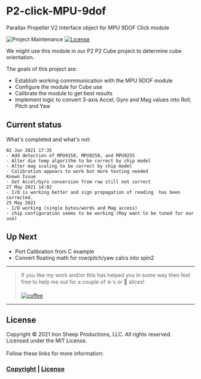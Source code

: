 # P2-click-MPU-9dof
Parallax Propeller V2 Interface object for MPU 9DOF Click module 

![Project Maintenance][maintenance-shield]
[![License][license-shield]](LICENSE) 

We might use this module in our P2 P2 Cube project to determine cube orientation.

The goals of this project are:


- Establish working commmunication with the MPU 9DOF module
- Configure the module for Cube use
- Calibrate the module to get best results
- Implement logic to convert 3-axis Accel, Gyro and Mag values into Roll, Pitch and Yaw

## Current status

What's completed and what's not:

```
02 Jun 2021 17:35
- Add detection of MPU9150, MPU9250, and MPU9255
- Alter die temp algorithm to be correct by chip model
- Alter mag scaling to be correct by chip model
- Calibration appears to work but more testing needed
Known Issue
- Get Accel/Gyro conversion from raw still not correct
27 May 2021 14:02
- I/O is working better and sign propagation of reading  has been corrected.
25 May 2021
- I/O working (single bytes/words and Mag access)
- chip configuration seems to be working (May want to be tuned for our use)
```

## Up Next

- Port Calibration from C example
- Convert floating math for row/pitch/yaw calcs into spin2



---

> If you like my work and/or this has helped you in some way then feel free to help me out for a couple of :coffee:'s or :pizza: slices! 
> 
> [![coffee](https://www.buymeacoffee.com/assets/img/custom_images/black_img.png)](https://www.buymeacoffee.com/ironsheep)

---

## License

Copyright © 2021 Iron Sheep Productions, LLC. All rights reserved.<br />
Licensed under the MIT License. <br>
<br>
Follow these links for more information:

### [Copyright](copyright) | [License](LICENSE)



[maintenance-shield]: https://img.shields.io/badge/maintainer-stephen%40ironsheep%2ebiz-blue.svg?style=for-the-badge

[marketplace-version]: https://vsmarketplacebadge.apphb.com/version-short/ironsheepproductionsllc.spin2.svg

[marketplace-installs]: https://vsmarketplacebadge.apphb.com/installs-short/ironsheepproductionsllc.spin2.svg

[marketplace-rating]: https://vsmarketplacebadge.apphb.com/rating-short/ironsheepproductionsllc.spin2.svg

[license-shield]: https://camo.githubusercontent.com/bc04f96d911ea5f6e3b00e44fc0731ea74c8e1e9/68747470733a2f2f696d672e736869656c64732e696f2f6769746875622f6c6963656e73652f69616e74726963682f746578742d646976696465722d726f772e7376673f7374796c653d666f722d7468652d6261646765


